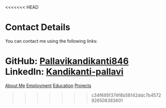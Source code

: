 <<<<<<< HEAD
# Contact Details

You can contact me using the following links:

GitHub: [Pallavikandikanti846](https://github.com/Pallavikandikanti846)  
LinkedIn: [Kandikanti-pallavi](https://www.linkedin.com/in/kandikanti-pallavi/)
=======
[About Me](index.markdown)
[Employment](employment.markdown)
[Education](education.markdown)
[Projects](projects.markdown)
>>>>>>> c34f695f374f8b58142ddc7b4572926508383601
